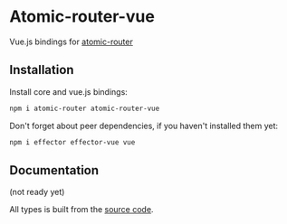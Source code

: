 # Atomic-router-vue

Vue.js bindings for [atomic-router](https://github.com/atomic-router/atomic-router)

## Installation

Install core and vue.js bindings:

```bash
npm i atomic-router atomic-router-vue
```

Don't forget about peer dependencies, if you haven't installed them yet:

```bash
npm i effector effector-vue vue
```

## Documentation

(not ready yet)

All types is built from the [source code](https://github.com/atomic-router/vue/tree/main/src).